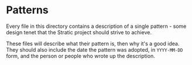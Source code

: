 # Patterns

Every file in this directory contains a description of a single
pattern - some design tenet that the Stratic project should strive to
achieve.

These files will describe what their pattern is, then why it's a good
idea. They should also include the date the pattern was adopted, in
`YYYY-MM-DD` form, and the person or people who wrote up the
description.

